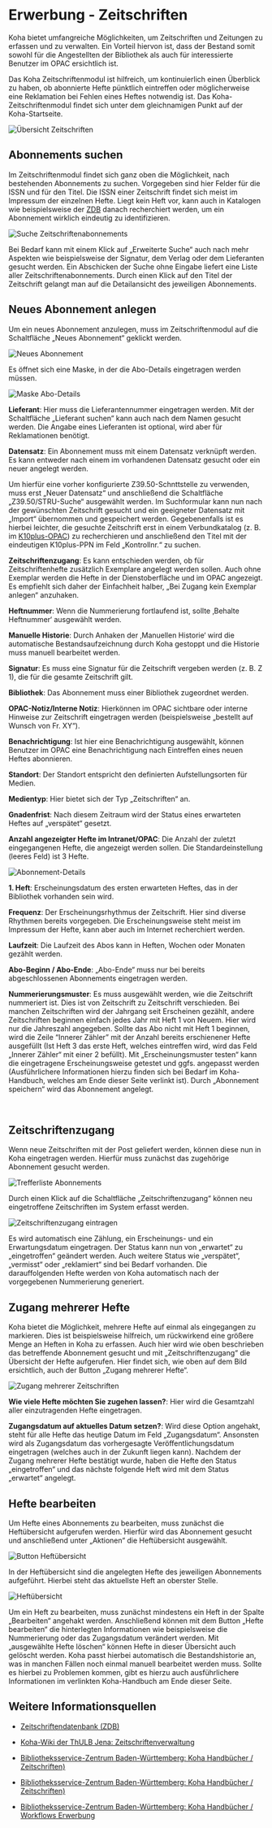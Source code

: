 # Erwerbung - Zeitschriften

Koha bietet umfangreiche Möglichkeiten, um Zeitschriften und Zeitungen zu erfassen und zu verwalten. Ein Vorteil hiervon ist, dass der Bestand somit sowohl für die Angestellten der Bibliothek als auch für interessierte Benutzer im OPAC ersichtlich ist.

Das Koha Zeitschriftenmodul ist hilfreich, um kontinuierlich einen Überblick zu haben, ob abonnierte Hefte pünktlich eintreffen oder möglicherweise eine Reklamation bei Fehlen eines Heftes notwendig ist. Das Koha-Zeitschriftenmodul findet sich unter dem gleichnamigen Punkt auf der Koha-Startseite.

![Übersicht Zeitschriften](../Images/EW_zsuebers.PNG)


## Abonnements suchen
Im Zeitschriftenmodul findet sich ganz oben die Möglichkeit, nach bestehenden Abonnements zu suchen. Vorgegeben sind hier Felder für die ISSN und für den Titel. Die ISSN einer Zeitschrift findet sich meist im Impressum der einzelnen Hefte. Liegt kein Heft vor, kann auch in Katalogen wie beispielsweise der <a href="https://zdb-katalog.de/index.xhtml">ZDB</a> danach recherchiert werden, um ein Abonnement wirklich eindeutig zu identifizieren.

![Suche Zeitschriftenabonnements](../Images/EW_zssuche.PNG)
 
Bei Bedarf kann mit einem Klick auf „Erweiterte Suche“ auch nach mehr Aspekten wie beispielsweise der Signatur, dem Verlag oder dem Lieferanten gesucht werden. Ein Abschicken der Suche ohne Eingabe liefert eine Liste aller Zeitschriftenabonnements.
Durch einen Klick auf den Titel der Zeitschrift gelangt man auf die Detailansicht des jeweiligen Abonnements.

## Neues Abonnement anlegen
 
Um ein neues Abonnement anzulegen, muss im Zeitschriftenmodul auf die Schaltfläche „Neues Abonnement“ geklickt werden.

![Neues Abonnement](../Images/EW_zsaboneu.PNG)

 
Es öffnet sich eine Maske, in der die Abo-Details eingetragen werden müssen.

![Maske Abo-Details](../Images/EW_zsabodetails.PNG)

 
**Lieferant**: Hier muss die Lieferantennummer eingetragen werden. Mit der Schaltfläche „Lieferant suchen“ kann auch nach dem Namen gesucht werden. Die Angabe eines Lieferanten ist optional, wird aber für Reklamationen benötigt.

**Datensatz**: Ein Abonnement muss mit einem Datensatz verknüpft werden. Es kann entweder nach einem im vorhandenen Datensatz gesucht oder ein neuer angelegt werden.

Um hierfür eine vorher konfigurierte Z39.50-Schnttstelle zu verwenden, muss erst „Neuer Datensatz“ und anschließend die Schaltfläche „Z39.50/STRU-Suche“ ausgewählt werden. Im Suchformular kann nun nach der gewünschten Zeitschrift gesucht und ein geeigneter Datensatz mit „Import“ übernommen und gespeichert werden. Gegebenenfalls ist es hierbei leichter, die gesuchte Zeitschrift erst in einem Verbundkatalog (z. B. im <a href="https://opac.k10plus.de/">K10plus-OPAC</a>) zu recherchieren und anschließend den Titel mit der eindeutigen K10plus-PPN im Feld „Kontrollnr.“ zu suchen.

**Zeitschriftenzugang**: Es kann entschieden werden, ob für Zeitschriftenhefte zusätzlich Exemplare angelegt werden sollen. Auch ohne Exemplar werden die Hefte in der Dienstoberfläche und im OPAC angezeigt. Es empfiehlt sich daher der Einfachheit halber, „Bei Zugang kein Exemplar anlegen“ anzuhaken.

**Heftnummer**: Wenn die Nummerierung fortlaufend ist, sollte ‚Behalte Heftnummer‘ ausgewählt werden.

**Manuelle Historie**: Durch Anhaken der ‚Manuellen Historie‘ wird die automatische Bestandsaufzeichnung durch Koha gestoppt und die Historie muss manuell bearbeitet werden.

**Signatur**: Es muss eine Signatur für die Zeitschrift vergeben werden (z. B. Z 1), die für die gesamte Zeitschrift gilt.

**Bibliothek**: Das Abonnement muss einer Bibliothek zugeordnet werden.

**OPAC-Notiz/Interne Notiz**: Hierkönnen im OPAC sichtbare oder interne Hinweise zur Zeitschrift eingetragen werden (beispielsweise „bestellt auf Wunsch von Fr. XY“).

**Benachrichtigung**: Ist hier eine Benachrichtigung ausgewählt, können Benutzer im OPAC eine Benachrichtigung nach Eintreffen eines neuen Heftes abonnieren.

**Standort**: Der Standort entspricht den definierten Aufstellungsorten für Medien.

**Medientyp**: Hier bietet sich der Typ „Zeitschriften“ an.

**Gnadenfrist**: Nach diesem Zeitraum wird der Status eines erwarteten Heftes auf „verspätet“ gesetzt.

**Anzahl angezeigter Hefte im Intranet/OPAC**: Die Anzahl der zuletzt eingegangenen Hefte, die angezeigt werden sollen. Die Standardeinstellung (leeres Feld) ist 3 Hefte.

![Abonnement-Details](../Images/EW_zsabomaske.PNG)

 
**1. Heft**: Erscheinungsdatum des ersten erwarteten Heftes, das in der Bibliothek vorhanden sein wird.

**Frequenz**: Der Erscheinungsrhythmus der Zeitschrift. Hier sind diverse Rhythmen bereits vorgegeben. Die Erscheinungsweise steht meist im Impressum der Hefte, kann aber auch im Internet recherchiert werden.

**Laufzeit**: Die Laufzeit des Abos kann in Heften, Wochen oder Monaten gezählt werden.

**Abo-Beginn / Abo-Ende**: „Abo-Ende“ muss nur bei bereits abgeschlossenen Abonnements eingetragen werden. 

**Nummerierungsmuster**: Es muss ausgewählt werden, wie die Zeitschrift nummeriert ist. Dies ist von Zeitschrift zu Zeitschrift verschieden. Bei manchen Zeitschriften wird der Jahrgang seit Erscheinen gezählt, andere Zeitschriften beginnen einfach jedes Jahr mit Heft 1 von Neuem. Hier wird nur die Jahreszahl angegeben. 
Sollte das Abo nicht mit Heft 1 beginnen, wird die Zeile “Innerer Zähler” mit der Anzahl bereits erschienener Hefte ausgefüllt (Ist Heft 3 das erste Heft, welches eintreffen wird, wird das Feld „Innerer Zähler“ mit einer 2 befüllt). Mit „Erscheinungsmuster testen“ kann die eingetragene Erscheinungsweise getestet und ggfs. angepasst werden (Ausführlichere Informationen hierzu finden sich bei Bedarf im Koha-Handbuch, welches am Ende dieser Seite verlinkt ist).
Durch „Abonnement speichern“ wird das Abonnement angelegt.

 
## Zeitschriftenzugang
Wenn neue Zeitschriften mit der Post geliefert werden, können diese nun in Koha eingetragen werden. Hierfür muss zunächst das zugehörige Abonnement gesucht werden.

![Trefferliste Abonnements](../Images/EW_zsaboliste.PNG)

 
Durch einen Klick auf die Schaltfläche „Zeitschriftenzugang“ können neu eingetroffene Zeitschriften im System erfasst werden.

![Zeitschriftenzugang eintragen](../Images/EW_zszugang.PNG)

 
Es wird automatisch eine Zählung, ein Erscheinungs- und ein Erwartungsdatum eingetragen. Der Status kann nun von „erwartet“ zu „eingetroffen“ geändert werden. Auch weitere Status wie „verspätet“, „vermisst“ oder „reklamiert“ sind bei Bedarf vorhanden. Die darauffolgenden Hefte werden von Koha automatisch nach der vorgegebenen Nummerierung generiert.

## Zugang mehrerer Hefte

Koha bietet die Möglichkeit, mehrere Hefte auf einmal als eingegangen zu markieren. Dies ist beispielsweise hilfreich, um rückwirkend eine größere Menge an Heften in Koha zu erfassen.
Auch hier wird wie oben beschrieben das betreffende Abonnement gesucht und mit „Zeitschriftenzugang“ die Übersicht der Hefte aufgerufen. Hier findet sich, wie oben auf dem Bild ersichtlich, auch der Button „Zugang mehrerer Hefte“. 
 

 ![Zugang mehrerer Zeitschriften](../Images/EW_zsmehrere.PNG)

**Wie viele Hefte möchten Sie zugehen lassen?**: Hier wird die Gesamtzahl aller einzutragenden Hefte eingetragen. 

**Zugangsdatum auf aktuelles Datum setzen?**: Wird diese Option angehakt, steht für alle Hefte das heutige Datum im Feld „Zugangsdatum“. Ansonsten wird als Zugangsdatum das vorhergesagte Veröffentlichungsdatum eingetragen (welches auch in der Zukunft liegen kann).
Nachdem der Zugang mehrerer Hefte bestätigt wurde, haben die Hefte den Status „eingetroffen“ und das nächste folgende Heft wird mit dem Status „erwartet“ angelegt.

## Hefte bearbeiten

Um Hefte eines Abonnements zu bearbeiten, muss zunächst die Heftübersicht aufgerufen werden. Hierfür wird das Abonnement gesucht und anschließend unter „Aktionen“ die Heftübersicht ausgewählt.
 

![Button Heftübersicht](../Images/EW_zsheftuerbersicht.PNG)

In der Heftübersicht sind die angelegten Hefte des jeweiligen Abonnements aufgeführt. Hierbei steht das aktuellste Heft an oberster Stelle. 
 

![Heftübersicht](../Images/EW_zsabohefte.PNG)

Um ein Heft zu bearbeiten, muss zunächst mindestens ein Heft in der Spalte „Bearbeiten“ angehakt werden. Anschließend können mit dem Button „Hefte bearbeiten“ die hinterlegten Informationen wie beispielsweise die Nummerierung oder das Zugangsdatum verändert werden. Mit „ausgewählte Hefte löschen“ können Hefte in dieser Übersicht auch gelöscht werden. Koha passt hierbei automatisch die Bestandshistorie an, was in manchen Fällen noch einmal manuell bearbeitet werden muss. Sollte es hierbei zu Problemen kommen, gibt es hierzu auch ausführlichere Informationen im verlinkten Koha-Handbuch am Ende dieser Seite.


## Weitere Informationsquellen

* <a href="https://zdb-katalog.de/">Zeitschriftendatenbank (ZDB)</a>

* <a href="https://koha-wiki.thulb.uni-jena.de/zeitschriftenverwaltung/">Koha-Wiki der ThULB Jena: Zeitschriftenverwaltung</a>
* <a href="https://wiki.bsz-bw.de/download/attachments/17565617/20-05_Handbuch_Zeitschriftenverwaltung.pdf?version=1&modificationDate=1611932107093&api=v2"> Bibliotheksservice-Zentrum Baden-Württemberg: Koha Handbücher / Zeitschriften)</a>
* <a href="https://wiki.bsz-bw.de/download/attachments/17565617/20-05_Handbuch_Zeitschriftenverwaltung.pdf?version=1&modificationDate=1611932107093&api=v2"> Bibliotheksservice-Zentrum Baden-Württemberg: Koha Handbücher / Zeitschriften)</a>
* <a href="https://wiki.bsz-bw.de/pages/viewpage.action?pageId=17565617&preview=/17565617/19827231/18-11_Workflows_Erwerbung.pdf">Bibliotheksservice-Zentrum Baden-Württemberg: Koha Handbücher / Workflows Erwerbung</a>


